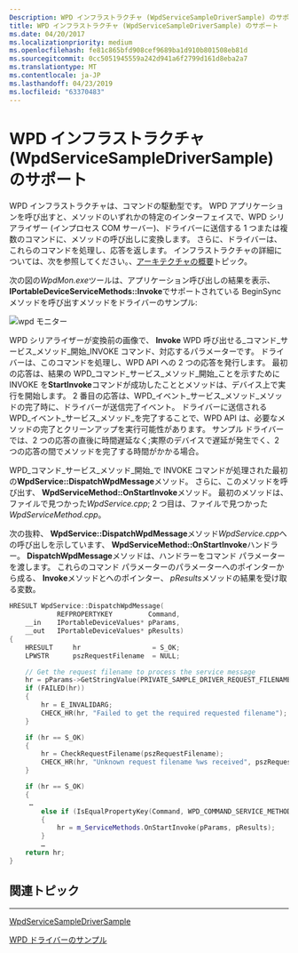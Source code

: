 ```yaml
---
Description: WPD インフラストラクチャ (WpdServiceSampleDriverSample) のサポート
title: WPD インフラストラクチャ (WpdServiceSampleDriverSample) のサポート
ms.date: 04/20/2017
ms.localizationpriority: medium
ms.openlocfilehash: fe81c865bfd908cef9689ba1d910b801508eb81d
ms.sourcegitcommit: 0cc5051945559a242d941a6f2799d161d8eba2a7
ms.translationtype: MT
ms.contentlocale: ja-JP
ms.lasthandoff: 04/23/2019
ms.locfileid: "63370483"
---
```

# <a name="support-for-wpd-infrastructure-wpdservicesampledriversample"></a>WPD インフラストラクチャ (WpdServiceSampleDriverSample) のサポート


WPD インフラストラクチャは、コマンドの駆動型です。 WPD アプリケーションを呼び出すと、メソッドのいずれかの特定のインターフェイスで、WPD シリアライザー (インプロセス COM サーバー)、ドライバーに送信する 1 つまたは複数のコマンドに、メソッドの呼び出しに変換します。 さらに、ドライバーは、これらのコマンドを処理し、応答を返します。 インフラストラクチャの詳細については、次を参照してください。、[アーキテクチャの概要](architecture-overview.md)トピック。

次の図の*WpdMon.exe*ツールは、アプリケーション呼び出しの結果を表示、 **IPortableDeviceServiceMethods::Invoke**でサポートされている BeginSync メソッドを呼び出すメソッドをドライバーのサンプル:

![wpd モニター](images/iportabledeviceservicemethods_invoke_method_wpdmon.png)

WPD シリアライザーが変換前の画像で、 **Invoke** WPD 呼び出せる\_コマンド\_サービス\_メソッド\_開始\_INVOKE コマンド、対応するパラメーターです。 ドライバーは、このコマンドを処理し、WPD API への 2 つの応答を発行します。 最初の応答は、結果の WPD\_コマンド\_サービス\_メソッド\_開始\_ことを示すために INVOKE を**StartInvoke**コマンドが成功したこととメソッドは、デバイス上で実行を開始します。 2 番目の応答は、WPD\_イベント\_サービス\_メソッド\_メソッドの完了時に、ドライバーが送信完了イベント。 ドライバーに送信される WPD\_イベント\_サービス\_メソッド\_を完了することで、WPD API は、必要なメソッドの完了とクリーンアップを実行可能性があります。 サンプル ドライバーでは、2 つの応答の直後に時間遅延なく;実際のデバイスで遅延が発生でく、2 つの応答の間でメソッドを完了する時間がかかる場合。

WPD\_コマンド\_サービス\_メソッド\_開始\_で INVOKE コマンドが処理された最初の**WpdService::DispatchWpdMessage**メソッド。 さらに、このメソッドを呼び出す、 **WpdServiceMethod::OnStartInvoke**メソッド。 最初のメソッドは、ファイルで見つかった*WpdService.cpp*; 2 つ目は、ファイルで見つかった*WpdServiceMethod.cpp*。

次の抜粋、 **WpdService::DispatchWpdMessage**メソッド*WpdService.cpp*への呼び出しを示しています、 **WpdServiceMethod::OnStartInvoke**ハンドラー。 **DispatchWpdMessage**メソッドは、ハンドラーをコマンド パラメーターを渡します。 これらのコマンド パラメーターのパラメーターへのポインターから成る、 **Invoke**メソッドとへのポインター、 *pResults*メソッドの結果を受け取る変数。

```cpp
HRESULT WpdService::DispatchWpdMessage(
            REFPROPERTYKEY         Command,
    __in    IPortableDeviceValues* pParams,
    __out   IPortableDeviceValues* pResults)
{
    HRESULT     hr                  = S_OK;
    LPWSTR      pszRequestFilename  = NULL;

    // Get the request filename to process the service message
    hr = pParams->GetStringValue(PRIVATE_SAMPLE_DRIVER_REQUEST_FILENAME, &pszRequestFilename);
    if (FAILED(hr))
    {
        hr = E_INVALIDARG;
        CHECK_HR(hr, "Failed to get the required requested filename");
    }

    if (hr == S_OK)
    {    
        hr = CheckRequestFilename(pszRequestFilename);
        CHECK_HR(hr, "Unknown request filename %ws received", pszRequestFilename);
    }

    if (hr == S_OK)
    {
     …
        else if (IsEqualPropertyKey(Command, WPD_COMMAND_SERVICE_METHODS_START_INVOKE))
        {
            hr = m_ServiceMethods.OnStartInvoke(pParams, pResults);
        }
        …
    return hr;
}
```

## <a name="span-idrelatedtopicsspanrelated-topics"></a><span id="related_topics"></span>関連トピック


****
[WpdServiceSampleDriverSample](the-wpdservicesampledriver-sample.md)

[WPD ドライバーのサンプル](the-wpd-driver-samples.md)

 

 





